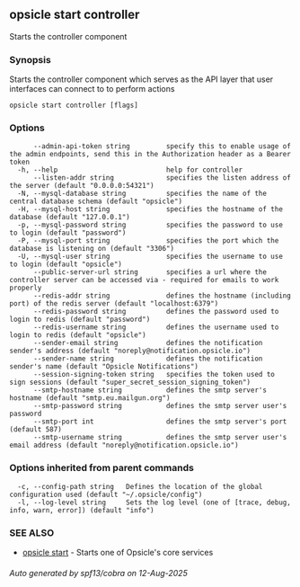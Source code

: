 ## opsicle start controller

Starts the controller component

### Synopsis

Starts the controller component which serves as the API layer that user interfaces can connect to to perform actions

```
opsicle start controller [flags]
```

### Options

```
      --admin-api-token string         specify this to enable usage of the admin endpoints, send this in the Authorization header as a Bearer token
  -h, --help                           help for controller
      --listen-addr string             specifies the listen address of the server (default "0.0.0.0:54321")
  -N, --mysql-database string          specifies the name of the central database schema (default "opsicle")
  -H, --mysql-host string              specifies the hostname of the database (default "127.0.0.1")
  -p, --mysql-password string          specifies the password to use to login (default "password")
  -P, --mysql-port string              specifies the port which the database is listening on (default "3306")
  -U, --mysql-user string              specifies the username to use to login (default "opsicle")
      --public-server-url string       specifies a url where the controller server can be accessed via - required for emails to work properly
      --redis-addr string              defines the hostname (including port) of the redis server (default "localhost:6379")
      --redis-password string          defines the password used to login to redis (default "password")
      --redis-username string          defines the username used to login to redis (default "opsicle")
      --sender-email string            defines the notification sender's address (default "noreply@notification.opsicle.io")
      --sender-name string             defines the notification sender's name (default "Opsicle Notifications")
      --session-signing-token string   specifies the token used to sign sessions (default "super_secret_session_signing_token")
      --smtp-hostname string           defines the smtp server's hostname (default "smtp.eu.mailgun.org")
      --smtp-password string           defines the smtp server user's password
      --smtp-port int                  defines the smtp server's port (default 587)
      --smtp-username string           defines the smtp server user's email address (default "noreply@notification.opsicle.io")
```

### Options inherited from parent commands

```
  -c, --config-path string   Defines the location of the global configuration used (default "~/.opsicle/config")
  -l, --log-level string     Sets the log level (one of [trace, debug, info, warn, error]) (default "info")
```

### SEE ALSO

* [opsicle start](cli/opsicle_start.md)	 - Starts one of Opsicle's core services

###### Auto generated by spf13/cobra on 12-Aug-2025
